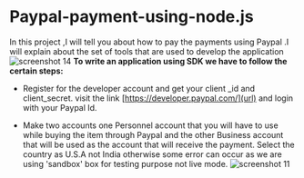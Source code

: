 # Paypal-payment-using-node.js
In this project ,I will tell you about how to pay the payments using Paypal .I will explain about the set of tools that are used to develop the application
![screenshot 14](https://user-images.githubusercontent.com/26309496/44872599-d53e7e00-ac4a-11e8-9573-6d27e0afb9db.png)
**To write an application using SDK we have to follow the certain steps:**

- Register for the developer account and get your client _id and client_secret.
visit the link [https://developer.paypal.com/](url) and login with your Paypal Id.

- Make two accounts one Personnel account that  you will have to use while buying the item through Paypal and the other Business account that will be used as the account that will receive the payment.
Select the country as U.S.A not India otherwise some error can occur as we are using 'sandbox' box for testing purpose not live mode. 
![screenshot 11](https://user-images.githubusercontent.com/26309496/44873610-9100ad00-ac4d-11e8-9c4a-c4cea5502cc6.png)
